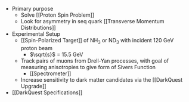  - Primary purpose
	 - Solve [[Proton Spin Problem]]
	 - Look for asymmetry in seq quark [[Transverse Momentum Distributions]]
 - Experimental Setup
	 - [[Spin-Polarized Target]] of NH$_3$ or ND$_3$ with incident 120 GeV proton beam
		 - $\sqrt{s}$ = 15.5 GeV 
	 - Track pairs of muons from Drell-Yan processes, with goal of measuring anisotropies to give form of Sivers Function
		 - [[Spectrometer]]
	 - Increase sensitivity to dark matter candidates via the [[DarkQuest Upgrade]]
 - [[DarkQuest Specifications]]
